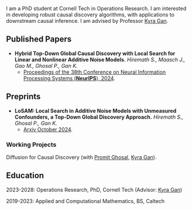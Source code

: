 
<meta name="google-site-verification" content="Wby9p_eTBuhZCnwZryTc8LsCvXkjgZVVj4wgx9D_e90" />

I am a PhD student at Cornell Tech in Operations Research. I am interested in developing robust causal discovery algorithms, with applications to downstream causal inference. I am advised by Professor [Kyra Gan](https://kyra-gan.github.io/). 

## Published Papers

- **Hybrid Top-Down Global Causal Discovery with Local Search for Linear and Nonlinear Additive Noise Models.**  *Hiremath S., Maasch J., Gao M., Ghosal P., Gan K.*
  - [Proceedings of the 38th Conference on Neural Information Processing Systems (**NeurIPS**), 2024](https://openreview.net/pdf?id=xnmm1jThkv).

## Preprints
- **LoSAM: Local Search in Additive Noise Models with Unmeasured Confounders, a Top-Down Global Discovery Approach.**  *Hiremath S., Ghosal P., Gan K.*
  - [Arxiv October 2024](https://arxiv.org/abs/2410.11759).

### Working Projects

Diffusion for Causal Discovery (with [Promit Ghosal](https://sites.google.com/view/promit-ghosal/home), [Kyra Gan](https://kyra-gan.github.io/)).

## Education

2023-2028: Operations Research, PhD, Cornell Tech (Advisor: [Kyra Gan](https://kyra-gan.github.io/))

2019-2023: Applied and Computational Mathematics, BS, Caltech








